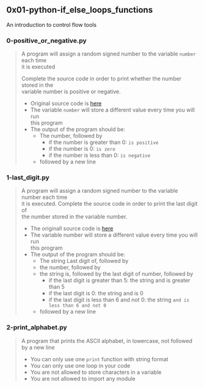 ## 0x01-python-if_else_loops_functions
An introduction to control flow tools

### 0-positive_or_negative.py
> A program will assign a random signed number to the variable `number` each time  
> it is executed
> 
> Complete the source code in order to print whether the number stored in the  
> variable number is positive or negative.
> * Original source code is
> [here](https://github.com/holbertonschool/0x01.py/blob/master/0-positive_or_negative_py)
> * The variable `number` will store a different value every time you will run  
> this program
> * The output of the program should be:
>   * The number, followed by
>     * if the number is greater than 0: `is positive`
>     * if the number is 0: `is zero`
>     * if the number is less than 0: `is negative`
>   * followed by a new line

### 1-last_digit.py
> A program will assign a random signed number to the variable number each time  
> it is executed. Complete the source code in order to print the last digit of  
> the number stored in the variable number.
> * The originall source code is
> [here](://github.com/holbertonschool/0x01.py/blob/master/1-last_digit_py)
> * The variable number will store a different value every time you will run   
> this program
> * The output of the program should be:
>   * The string Last digit of, followed by
>   * the number, followed by
>   * the string is, followed by the last digit of number, followed by
>     * if the last digit is greater than 5: the string and is greater than 5
>     * if the last digit is 0: the string and is 0
>     * if the last digit is less than 6 and not 0: the string `and is less than 6 and
> not 0`
>   * followed by a new line

### 2-print_alphabet.py
> A program that prints the ASCII alphabet, in lowercase, not followed by a new line
> * You can only use one `print` function with string format
> * You can only use one loop in your code
> * You are not allowed to store characters in a variable
> * You are not allowed to import any module

